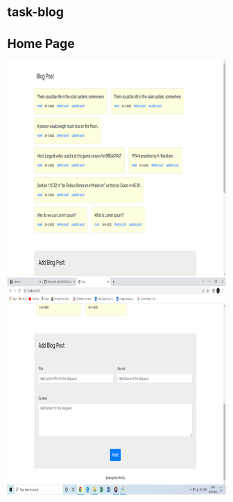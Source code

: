 # task-blog

<h1>Home Page</h1>
<img src="image1.png" height="500px">
<img src="image2.png" height="500px">
